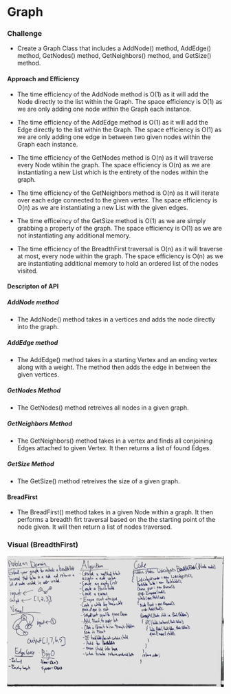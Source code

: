 # Graph

### Challenge

- Create a Graph Class that includes a AddNode() method, AddEdge() method, GetNodes() method, GetNeighbors() method, and GetSize() method.

#### Approach and Efficiency

- The time efficiency of the AddNode method is O(1) as it will add the Node directly to the list within the Graph. The space efficiency is O(1) as we are only adding one node within the Graph each instance.

- The time efficiency of the AddEdge method is O(1) as it will add the Edge directly to the list within the Graph. The space efficiency is O(1) as we are only adding one edge in between two given nodes within the Graph each instance.

- The time efficiency of the GetNodes method is O(n) as it will traverse every Node wtihin the graph. The space efficiency is O(n) as we are instantiating a new List which is the entirety of the nodes within the graph.

- The time efficiency of the GetNeighbors method is O(n) as it will iterate over each edge connected to the given vertex. The space efficiency is O(n) as we are instantiating a new List with the given edges.

- The time efficeincy of the GetSize method is O(1) as we are simply grabbing a property of the graph. The space efficiency is O(1) as we are not instantiating any additional memory.

- The time efficiency of the BreadthFirst traversal is O(n) as it will traverse at most, every node within the graph. The space efficiency is O(n) as we are instantiating additional memory to hold an ordered list of the nodes visited.

#### Descripton of API

##### AddNode method

- The AddNode() method takes in a vertices and adds the node directly into the graph.

##### AddEdge method

- The AddEdge() method takes in a starting Vertex and an ending vertex along with a weight. The method then adds the edge in between the given vertices.

##### GetNodes Method

- The GetNodes() method retreives all nodes in a given graph.

##### GetNeighbors Method

- The GetNeighbors() method takes in a vertex and finds all conjoining Edges attached to given Vertex. It then returns a list of found Edges.

##### GetSize Method

- The GetSize() method retreives the size of a given graph.

#### BreadFirst

- The BreadFirst() method takes in a given Node within a graph. It then performs a breadth firt traversal based on the the starting point of the node given. It will then return a list of nodes traversed.
### Visual (BreadthFirst)

![SCREENSHOT](https://github.com/ntibbals/data-structures-and-algorithms/blob/master/Data-Structures/Graph/whiteboard.JPG)